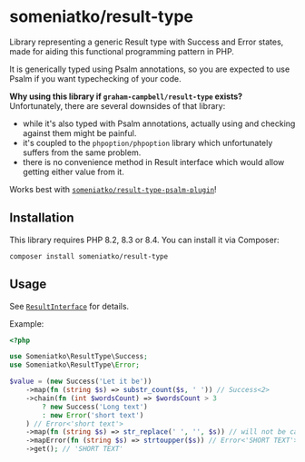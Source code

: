 # someniatko/result-type

Library representing a generic Result type with Success and Error states,
made for aiding this functional programming pattern in PHP.

It is generically typed using Psalm annotations, so you are expected to use Psalm if
you want typechecking of your code.

**Why using this library if `graham-campbell/result-type` exists?**  
Unfortunately, there are several downsides of that library:
- while it's also typed with Psalm annotations, actually using and checking against them might be painful.
- it's coupled to the `phpoption/phpoption` library which unfortunately suffers from the same problem.
- there is no convenience method in Result interface which would allow getting either value from it.


Works best with [`someniatko/result-type-psalm-plugin`][psalm-plugin]!


## Installation
This library requires PHP 8.2, 8.3 or 8.4.
You can install it via Composer:

```shell
composer install someniatko/result-type
```


## Usage

See [`ResultInterface`](src/ResultInterface.php) for details.

Example:

```php
<?php

use Someniatko\ResultType\Success;
use Someniatko\ResultType\Error;

$value = (new Success('Let it be'))
    ->map(fn (string $s) => substr_count($s, ' ')) // Success<2>
    ->chain(fn (int $wordsCount) => $wordsCount > 3 
        ? new Success('Long text') 
        : new Error('short text')
    ) // Error<'short text'>
    ->map(fn (string $s) => str_replace(' ', '', $s)) // will not be called because we're in Error result
    ->mapError(fn (string $s) => strtoupper($s)) // Error<'SHORT TEXT'>
    ->get(); // 'SHORT TEXT'
```



[psalm-plugin]: https://packagist.org/packages/someniatko/result-type-psalm-plugin
